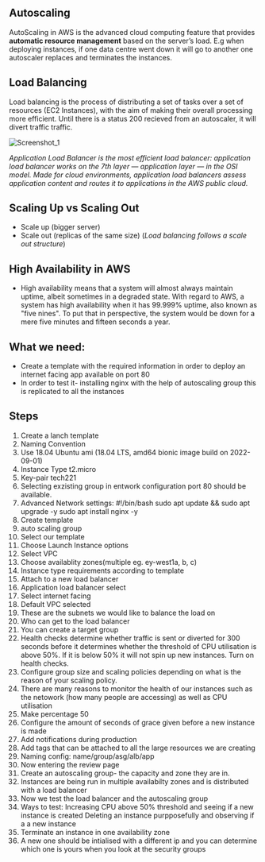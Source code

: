  
 ## Autoscaling

AutoScaling in AWS is the advanced cloud computing feature that provides **automatic resource management** based on the server’s load. E.g when deploying instances, if one data centre went down it will go to another one
autoscaler replaces and terminates the instances.

## Load Balancing

Load balancing is the process of distributing a set of tasks over a set of resources (EC2 Instances),  with the aim of making their overall processing more efficient. Until there is a status 200 recieved from an autoscaler, it will divert traffic traffic.


![Screenshot_1](https://user-images.githubusercontent.com/129324316/234581569-28e4c14f-0db0-4bf3-a4ef-ebf38c27613e.png)

*Application Load Balancer is the most efficient load balancer: application load balancer works on the 7th layer — application layer — in the OSI model. Made for cloud environments, application load balancers assess application content and routes it to applications in the AWS public cloud.*

## Scaling Up vs Scaling Out

- Scale up (bigger server)
- Scale out (replicas of the same size)   (*Load balancing follows a scale out structure*)

## High Availability in AWS

- High availability means that a system will almost always maintain uptime, albeit sometimes in a degraded state. With regard to AWS, a system has high availability when it has 99.999% uptime, also known as "five nines". To put that in perspective, the system would be down for a mere five minutes and fifteen seconds a year.
 

## What we need:
 
- Create a template with the required information in order to deploy an internet facing app available on port 80
- In order to test it- installing nginx with the help of autoscaling group this is replicated to all the instances

 
## Steps
 

1. Create a lanch template
2. Naming Convention
3. Use 18.04 Ubuntu ami (18.04 LTS, amd64 bionic image build on 2022-09-01)
4. Instance Type t2.micro
5. Key-pair tech221
6. Selecting exzisting group in entwork configuration port 80 should be available.
7. Advanced Network settings: #!/bin/bash
sudo apt update && sudo apt upgrade -y
sudo apt install nginx -y
8. Create template
9. auto scaling group
10. Select our template
11. Choose Launch Instance options
12. Select VPC
13. Choose availablity zones(multiple eg. ey-west1a, b, c)
14. Instance type requirements according to template
15. Attach to a new load balancer
16. Application load balancer select
16. Select internet facing
17. Default VPC selected 
18. These are the subnets we would like to balance the load on
19. Who can get to the load balancer
20. You can create a target group 
21. Health checks determine whether traffic is sent or diverted for 300 seconds before it determines whether the threshold of CPU utilisation is above 50%. If it is below 50% it will not spin up new instances. Turn on health checks.
22. Configure group size and scaling policies depending on what is the reason of your scaling policy.
23. There are many reasons to monitor the health of our instances such as the netowork (how many people are accessing) as well as CPU utilisation
24. Make percentage 50 
25. Configure the amount of seconds of grace given before a new instance is made
26. Add notifications during production
27. Add tags that can be attached to all the large resources we are creating
28. Naming config: name/group/asg/alb/app
29. Now entering the review page
30. Create an autoscaling group- the capacity and zone they are in.
31. Instances are being run in multiple availabilty zones and is distributed with a load balancer 
32. Now we test the load balancer and the autoscaling group
33. Ways to test: Increasing CPU above 50% threshold and seeing if a new instance is created
Deleting an instance purpposefully and observing if a a new instance 
34. Terminate an instance in one availability zone
35. A new one should be intialised with a different ip and you can determine which one is yours when you look at the security groups 


